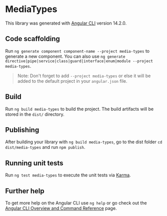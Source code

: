 # MediaTypes

This library was generated with [Angular CLI](https://github.com/angular/angular-cli) version 14.2.0.

## Code scaffolding

Run `ng generate component component-name --project media-types` to generate a new component. You can also use `ng generate directive|pipe|service|class|guard|interface|enum|module --project media-types`.
> Note: Don't forget to add `--project media-types` or else it will be added to the default project in your `angular.json` file. 

## Build

Run `ng build media-types` to build the project. The build artifacts will be stored in the `dist/` directory.

## Publishing

After building your library with `ng build media-types`, go to the dist folder `cd dist/media-types` and run `npm publish`.

## Running unit tests

Run `ng test media-types` to execute the unit tests via [Karma](https://karma-runner.github.io).

## Further help

To get more help on the Angular CLI use `ng help` or go check out the [Angular CLI Overview and Command Reference](https://angular.io/cli) page.
